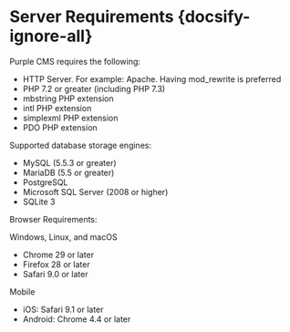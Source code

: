 # Server Requirements {docsify-ignore-all}

Purple CMS requires the following:

 - HTTP Server. For example: Apache. Having mod_rewrite is preferred
 - PHP 7.2 or greater (including PHP 7.3)
 - mbstring PHP extension
 - intl PHP extension
 - simplexml PHP extension
 - PDO PHP extension

Supported database storage engines:

 - MySQL (5.5.3 or greater)
 - MariaDB (5.5 or greater)
 - PostgreSQL
 - Microsoft SQL Server (2008 or higher)
 - SQLite 3

Browser Requirements:

Windows, Linux, and macOS
 - Chrome 29 or later
 - Firefox 28 or later
 - Safari 9.0 or later

Mobile
 - iOS: Safari 9.1 or later
 - Android: Chrome 4.4 or later